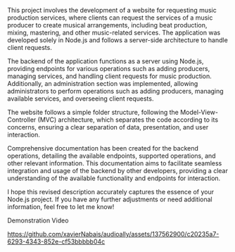 This project involves the development of a website for requesting music production services, where clients can request the services of a music producer to create musical arrangements, including beat production, mixing, mastering, and other music-related services. The application was developed solely in Node.js and follows a server-side architecture to handle client requests.

The backend of the application functions as a server using Node.js, providing endpoints for various operations such as adding producers, managing services, and handling client requests for music production. Additionally, an administration section was implemented, allowing administrators to perform operations such as adding producers, managing available services, and overseeing client requests.

The website follows a simple folder structure, following the Model-View-Controller (MVC) architecture, which separates the code according to its concerns, ensuring a clear separation of data, presentation, and user interaction.

Comprehensive documentation has been created for the backend operations, detailing the available endpoints, supported operations, and other relevant information. This documentation aims to facilitate seamless integration and usage of the backend by other developers, providing a clear understanding of the available functionality and endpoints for interaction.

I hope this revised description accurately captures the essence of your Node.js project. If you have any further adjustments or need additional information, feel free to let me know!

Demonstration Video

https://github.com/xavierNabais/audioally/assets/137562900/c20235a7-6293-4343-852e-cf53bbbbb04c

